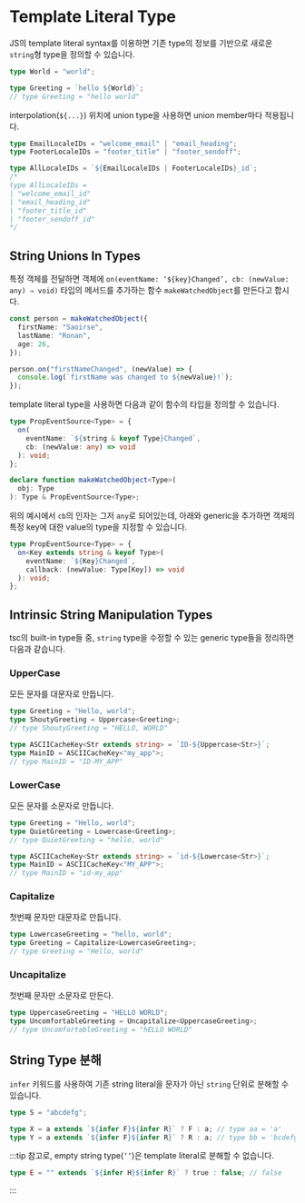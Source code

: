 # Template Literal Type

JS의 template literal syntax를 이용하면 기존 type의 정보를 기반으로 새로운 `string`형 type을 정의할 수 있습니다.

```ts
type World = "world";

type Greeting = `hello ${World}`;
// type Greeting = "hello world"
```

interpolation(`${...}`) 위치에 union type을 사용하면 union member마다 적용됩니다.

```ts
type EmailLocaleIDs = "welcome_email" | "email_heading";
type FooterLocaleIDs = "footer_title" | "footer_sendoff";

type AllLocaleIDs = `${EmailLocaleIDs | FooterLocaleIDs}_id`;
/*
type AllLocaleIDs = 
| "welcome_email_id" 
| "email_heading_id"
| "footer_title_id" 
| "footer_sendoff_id"
*/
```

## String Unions In Types

특정 객체를 전달하면 객체에 `on(eventName: ‘${key}Changed’, cb: (newValue: any) ⇒ void)` 타입의 메서드를 추가하는 함수 `makeWatchedObject`를 만든다고 합시다.

```ts
const person = makeWatchedObject({
  firstName: "Saoirse",
  lastName: "Ronan",
  age: 26,
});

person.on("firstNameChanged", (newValue) => {
  console.log(`firstName was changed to ${newValue}!`);
});
```

template literal type을 사용하면 다음과 같이 함수의 타입을 정의할 수 있습니다.

```ts
type PropEventSource<Type> = {
  on(
    eventName: `${string & keyof Type}Changed`,
    cb: (newValue: any) => void
  ): void;
};

declare function makeWatchedObject<Type>(
  obj: Type
): Type & PropEventSource<Type>;
```

위의 예시에서 `cb`의 인자는 그저 `any`로 되어있는데, 아래와 generic을 추가하면 객체의 특정 key에 대한 value의 type을 지정할 수 있습니다.

```ts
type PropEventSource<Type> = {
  on<Key extends string & keyof Type>(
    eventName: `${Key}Changed`,
    callback: (newValue: Type[Key]) => void
  ): void;
};
```

## Intrinsic String Manipulation Types

tsc의 built-in type들 중, `string` type을 수정할 수 있는 generic type들을 정리하면 다음과 같습니다.

### UpperCase

모든 문자를 대문자로 만듭니다.

```ts
type Greeting = "Hello, world";
type ShoutyGreeting = Uppercase<Greeting>;
// type ShoutyGreeting = "HELLO, WORLD"

type ASCIICacheKey<Str extends string> = `ID-${Uppercase<Str>}`;
type MainID = ASCIICacheKey<"my_app">;
// type MainID = "ID-MY_APP"
```

### LowerCase

모든 문자를 소문자로 만듭니다.

```ts
type Greeting = "Hello, world";
type QuietGreeting = Lowercase<Greeting>;
// type QuietGreeting = "hello, world"

type ASCIICacheKey<Str extends string> = `id-${Lowercase<Str>}`;
type MainID = ASCIICacheKey<"MY_APP">;
// type MainID = "id-my_app"
```

### Capitalize

첫번째 문자만 대문자로 만듭니다.

```ts
type LowercaseGreeting = "hello, world";
type Greeting = Capitalize<LowercaseGreeting>;
// type Greeting = "Hello, world"
```

### Uncapitalize

첫번째 문자만 소문자로 만든다.

```ts
type UppercaseGreeting = "HELLO WORLD";
type UncomfortableGreeting = Uncapitalize<UppercaseGreeting>;
// type UncomfortableGreeting = "hELLO WORLD"
```

## String Type 분해

`infer` 키워드를 사용하여 기존 string literal을 문자가 아닌 `string` 단위로 분해할 수 있습니다.

```ts
type S = "abcdefg";

type X = a extends `${infer F}${infer R}` ? F : a; // type aa = 'a'
type Y = a extends `${infer F}${infer R}` ? R : a; // type bb = 'bcdefg'
```

:::tip
참고로, empty string type(`’’`)은 template literal로 분해할 수 없습니다.

```ts
type E = "" extends `${infer H}${infer R}` ? true : false; // false
```

:::
